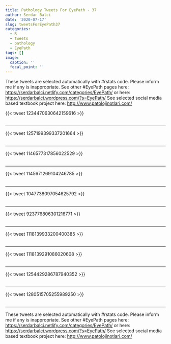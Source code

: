 ```yaml
---
title: Pathology Tweets For EyePath - 37
author: Serdar Balci
date: '2020-07-17'
slug: tweetsForEyePath37
categories:
  - R
  - tweets
  - pathology
  - EyePath
tags: []
image:
  caption: ''
  focal_point: ''
---
```



These tweets are selected automatically with #rstats code. Please inform me if any is inappropriate.
See other #EyePath pages here: https://serdarbalci.netlify.com/categories/EyePath/  or here: https://serdarbalci.wordpress.com/?s=EyePath/ 
See selected social media based textbook project here: http://www.patolojinotlari.com/

{{< tweet 1234470630642159616 >}}
<br>
<br>
<hr>
{{< tweet 1257199399337201664 >}}
<br>
<br>
<hr>
{{< tweet 1146577317856022529 >}}
<br>
<br>
<hr>
{{< tweet 1145671269104246785 >}}
<br>
<br>
<hr>
{{< tweet 1047738097054625792 >}}
<br>
<br>
<hr>
{{< tweet 923776806301216771 >}}
<br>
<br>
<hr>
{{< tweet 1118139933200400385 >}}
<br>
<br>
<hr>
{{< tweet 1118139291086020608 >}}
<br>
<br>
<hr>
{{< tweet 1254429286787940352 >}}
<br>
<br>
<hr>
{{< tweet 1280515705255989250 >}}
<br>
<br>
<hr>


These tweets are selected automatically with #rstats code. Please inform me if any is inappropriate.
See other #EyePath pages here: https://serdarbalci.netlify.com/categories/EyePath/  or here: https://serdarbalci.wordpress.com/?s=EyePath/ 
See selected social media based textbook project here: http://www.patolojinotlari.com/
